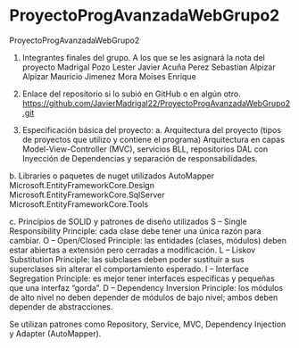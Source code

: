 # ProyectoProgAvanzadaWebGrupo2
ProyectoProgAvanzadaWebGrupo2

1. Integrantes finales del grupo. A los que se les asignará la nota del proyecto 
Madrigal Pozo Lester Javier
Acuña Perez Sebastian
Alpizar Alpizar Mauricio
Jimenez Mora Moises Enrique

2. Enlace del repositorio si lo subió en GitHub o en algún otro. 
https://github.com/JavierMadrigal22/ProyectoProgAvanzadaWebGrupo2.git

3. Especificación básica del proyecto: 
a. Arquitectura del proyecto (tipos de proyectos que utilizo y contiene el 
programa) 
Arquitectura en capas Model-View-Controller (MVC),  servicios BLL, repositorios DAL con Inyección de Dependencias y separación de responsabilidades. 

b. Libraries o paquetes de nuget utilizados
AutoMapper
Microsoft.EntityFrameworkCore.Design
Microsoft.EntityFrameworkCore.SqlServer
Microsoft.EntityFrameworkCore.Tools

c. Principios de SOLID y patrones de diseño utilizados 
S – Single Responsibility Principle: cada clase debe tener una única razón para cambiar.
O – Open/Closed Principle: las entidades (clases, módulos) deben estar abiertas a extensión pero cerradas a modificación.
L – Liskov Substitution Principle: las subclases deben poder sustituir a sus superclases sin alterar el comportamiento esperado.
I – Interface Segregation Principle: es mejor tener interfaces específicas y pequeñas que una interfaz “gorda”.
D – Dependency Inversion Principle: los módulos de alto nivel no deben depender de módulos de bajo nivel; ambos deben depender de abstracciones.

Se utilizan patrones como Repository, Service, MVC, Dependency Injection y Adapter (AutoMapper).
